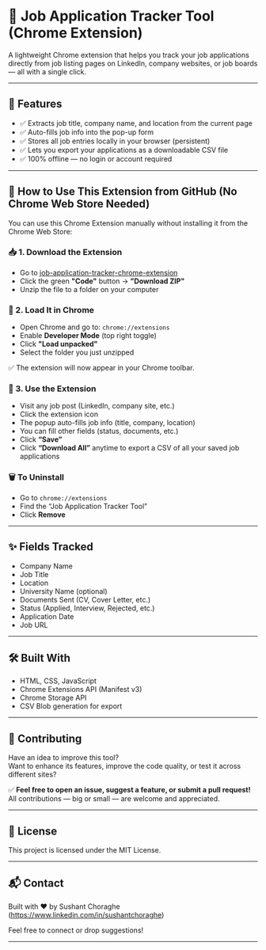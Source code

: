 # 🧰 Job Application Tracker Tool (Chrome Extension)

A lightweight Chrome extension that helps you track your job applications directly from job listing pages on LinkedIn, company websites, or job boards — all with a single click.

---

## 🚀 Features

- ✅ Extracts job title, company name, and location from the current page
- ✅ Auto-fills job info into the pop-up form
- ✅ Stores all job entries locally in your browser (persistent)
- ✅ Lets you export your applications as a downloadable CSV file
- ✅ 100% offline — no login or account required

---

## 🧩 How to Use This Extension from GitHub (No Chrome Web Store Needed)

You can use this Chrome Extension manually without installing it from the Chrome Web Store:

### 📥 1. Download the Extension

- Go to [job-application-tracker-chrome-extension](https://github.com/SushantChoraghe/job-application-tracker-chrome-extension)
- Click the green **"Code"** button → **"Download ZIP"**
- Unzip the file to a folder on your computer

### 🧩 2. Load It in Chrome

- Open Chrome and go to: `chrome://extensions`
- Enable **Developer Mode** (top right toggle)
- Click **"Load unpacked"**
- Select the folder you just unzipped

✅ The extension will now appear in your Chrome toolbar.

### 🧪 3. Use the Extension

- Visit any job post (LinkedIn, company site, etc.)
- Click the extension icon
- The popup auto-fills job info (title, company, location)
- You can fill other fields (status, documents, etc.)
- Click **“Save”**
- Click **“Download All”** anytime to export a CSV of all your saved job applications

### 🗑️ To Uninstall

- Go to `chrome://extensions`
- Find the “Job Application Tracker Tool”
- Click **Remove**

---

## ✨ Fields Tracked

- Company Name
- Job Title
- Location
- University Name (optional)
- Documents Sent (CV, Cover Letter, etc.)
- Status (Applied, Interview, Rejected, etc.)
- Application Date
- Job URL

---

## 🛠️ Built With

- HTML, CSS, JavaScript
- Chrome Extensions API (Manifest v3)
- Chrome Storage API
- CSV Blob generation for export

---

## 🤝 Contributing

Have an idea to improve this tool?  
Want to enhance its features, improve the code quality, or test it across different sites?

✅ **Feel free to open an issue, suggest a feature, or submit a pull request!**  
All contributions — big or small — are welcome and appreciated.

---

## 📄 License

This project is licensed under the MIT License.

---

## 📬 Contact

Built with ❤️ by Sushant Choraghe (https://www.linkedin.com/in/sushantchoraghe)

Feel free to connect or drop suggestions!

---
